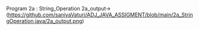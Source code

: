 Program 2a : String_Operation
2a_output->(https://github.com/saniyaVaturi/ADJ_JAVA_ASSIGMENT/blob/main/2a_StringOperation.java/2a_output.png)
